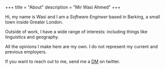 +++
title = "About"
description = "Mir Wasi Ahmed"
+++

Hi, my name is Wasi and I am a *Software Engineer* based in Barking, a small town inside Greater London.

Outside of work, I have a wide range of interests: including things like linguistics and geography. 

All the opinions I make here are my own. I do not represent my current and previous employers.

If you want to reach out to me, send me a [DM](https://twitter.com/wasiahmed) on twitter.